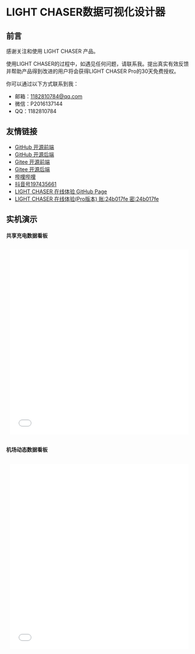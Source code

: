 # LIGHT CHASER数据可视化设计器

## 前言

感谢关注和使用 LIGHT CHASER 产品。

使用LIGHT CHASER的过程中，如遇见任何问题，请联系我。提出真实有效反馈并帮助产品得到改进的用户将会获得LIGHT CHASER
Pro的30天免费授权。

你可以通过以下方式联系到我：

- 邮箱：1182810784@qq.com
- 微信：P2016137144
- QQ：1182810784

## 友情链接

- [GitHub 开源前端](https://github.com/xiaopujun/light-chaser)
- [GitHub 开源后端](https://github.com/xiaopujun/light-chaser-server)
- [Gitee 开源前端](https://gitee.com/xiaopujun/light-chaser)
- [Gitee 开源后端](https://gitee.com/xiaopujun/light-chaser-server)
- [哔哩哔哩](https://space.bilibili.com/29136350?spm_id_from=333.1007.0.0)
- [抖音号197435661](https://www.douyin.com/user/MS4wLjABAAAAFidKgCHz-sAX6fJAAzBjFFbg6sVdS7IN3lYc2-qJA_Q)
- [LIGHT CHASER 在线体验 GitHub Page](https://xiaopujun.github.io/light-chaser-app/#)
- [LIGHT CHASER 在线体验(Pro版本) 账:24b017fe 密:24b017fe](http://www.lcdesigner.cn/)

## 实机演示

#### 共享充电数据看板

<div style="display: flex;flex-wrap: wrap; justify-content: flex-start; align-items: stretch; ">
    <div style="width: 100%; height:500px; flex-grow: 0;min-width: 100px;margin: 10px;">
         <iframe src="//player.bilibili.com/player.html?isOutside=true&aid=1404789749&bvid=BV1Cr421j7Xs&cid=1551785121&p=1&autoplay=0" scrolling="no" border="0" frameborder="no" style="width: 100%; height: 100%;" framespacing="0" allowfullscreen="true"></iframe>
    </div>
</div>

#### 机场动态数据看板

<div style="display: flex;flex-wrap: wrap; justify-content: flex-start; align-items: stretch; ">
    <div style="width: 100%; height:500px; flex-grow: 0;min-width: 100px;margin: 10px;">
         <iframe src="//player.bilibili.com/player.html?isOutside=true&aid=1653746118&bvid=BV1NE421j7ai&cid=1518069867&p=1&autoplay=0" scrolling="no" border="0" frameborder="no" style="width: 100%; height: 100%;" framespacing="0" allowfullscreen="true"></iframe>
    </div>
</div>
